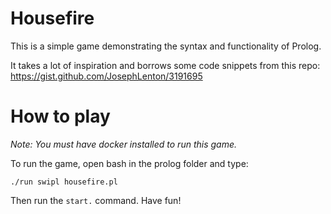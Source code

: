 # Housefire

This is a simple game demonstrating the syntax and functionality of Prolog.

It takes a lot of inspiration and borrows some code snippets from this repo:
https://gist.github.com/JosephLenton/3191695

# How to play

*Note: You must have docker installed to run this game.*

To run the game, open bash in the prolog folder and type:

`./run swipl housefire.pl`

Then run the `start.` command. Have fun!

